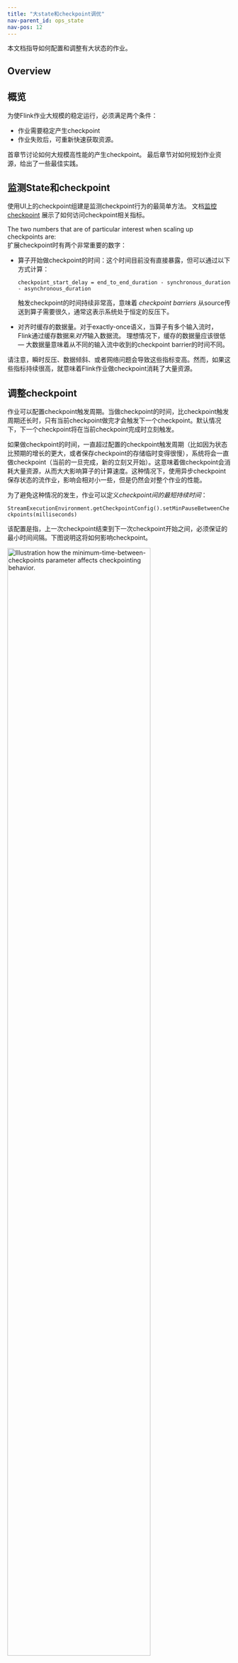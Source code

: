 ```yaml
---
title: "大state和checkpoint调优"
nav-parent_id: ops_state
nav-pos: 12
---
```

<!--
Licensed to the Apache Software Foundation (ASF) under one
or more contributor license agreements.  See the NOTICE file
distributed with this work for additional information
regarding copyright ownership.  The ASF licenses this file
to you under the Apache License, Version 2.0 (the
"License"); you may not use this file except in compliance
with the License.  You may obtain a copy of the License at

  http://www.apache.org/licenses/LICENSE-2.0

Unless required by applicable law or agreed to in writing,
software distributed under the License is distributed on an
"AS IS" BASIS, WITHOUT WARRANTIES OR CONDITIONS OF ANY
KIND, either express or implied.  See the License for the
specific language governing permissions and limitations
under the License.
-->

本文档指导如何配置和调整有大状态的作业。

## Overview
## 概览

为使Flink作业大规模的稳定运行，必须满足两个条件：
  - 作业需要稳定产生checkpoint
  - 作业失败后，可重新快速获取资源。

首章节讨论如何大规模高性能的产生checkpoint。
最后章节对如何规划作业资源，给出了一些最佳实践。


## 监测State和checkpoint

使用UI上的checkpoint组建是监测checkpoint行为的最简单方法。 文档[监控checkpoint](../../monitoring/checkpoint_monitoring.html) 展示了如何访问checkpoint相关指标。

The two numbers that are of particular interest when scaling up checkpoints are:  
扩展checkpoint时有两个非常重要的数字：

 - 算子开始做checkpoint的时间：这个时间目前没有直接暴露，但可以通过以下方式计算：
    
    `checkpoint_start_delay = end_to_end_duration - synchronous_duration - asynchronous_duration`

    触发checkpoint的时间持续非常高，意味着 *checkpoint barriers* 从source传送到算子需要很久，通常这表示系统处于恒定的反压下。   
    
 - 对齐时缓存的数据量。对于exactly-once语义，当算子有多个输入流时，Flink通过缓存数据来*对齐*输入数据流。
    理想情况下，缓存的数据量应该很低 — 大数据量意味着从不同的输入流中收到的checkpoint barrier的时间不同。

请注意，瞬时反压、数据倾斜、或者网络问题会导致这些指标变高。然而，如果这些指标持续很高，就意味着Flink作业做checkpoint消耗了大量资源。


## 调整checkpoint

作业可以配置checkpoint触发周期。当做checkpoint的时间，比checkpoint触发周期还长时，只有当前checkpoint做完才会触发下一个checkpoint。默认情况下，下一个checkpoint将在当前checkpoint完成时立刻触发。

如果做checkpoint的时间，一直超过配置的checkpoint触发周期（比如因为状态比预期的增长的更大，或者保存checkpoint的存储临时变得很慢），系统将会一直做checkpoint（当前的一旦完成，新的立刻又开始）。这意味着做checkpoint会消耗大量资源，从而大大影响算子的计算速度。这种情况下，使用异步checkpoint保存状态的流作业，影响会相对小一些，但是仍然会对整个作业的性能。

为了避免这种情况的发生，作业可以定义*checkpoint间的最短持续时间*：

`StreamExecutionEnvironment.getCheckpointConfig().setMinPauseBetweenCheckpoints(milliseconds)`

该配置是指，上一次checkpoint结束到下一次checkpoint开始之间，必须保证的最小时间间隔。下图说明这将如何影响checkpoint。

<img src="../../fig/checkpoint_tuning.svg" class="center" width="80%" alt="Illustration how the minimum-time-between-checkpoints parameter affects checkpointing behavior."/>

*注意：* 可以通过（`CheckpointConfig`) 配置，允许一个作业中，多个checkpoint同时执行。对于state很大的Flink作业，会导致checkpoint消耗过多的资源。当手动触发savepoint时，它可能与正在进行的checkpoint同时进行。


## 调整网络缓存

Before Flink 1.3, an increased number of network buffers also caused increased checkpointing times since
keeping more in-flight data meant that checkpoint barriers got delayed. Since Flink 1.3, the
number of network buffers used per outgoing/incoming channel is limited and thus network buffers
may be configured without affecting checkpoint times
(see [network buffer configuration](../config.html#configuring-the-network-buffers)).  
在Flink 1.3版本之前，增大网络缓存也会导致单次checkpoint时间变长，因为网络缓存中，缓存更多的未完成数据意味着checkpoint会被延时。从Flink 1.3版本开始，每个出/入通道的网路缓存的大小被限制，因而网络缓存的配置将不再影响checkpoint时间，([网络缓存配置](../config.html#configuring-the-network-buffers))。

## 尽可能异步执行状态的checkpoint

异步快照保存状态，checkpoint扩展性将比同步方式要好。尤其对具有多流join、聚合函数或窗口的更复杂的流作业，影响更为明显。
     
为了异步快照作业状态，需要做两件事情：

  1. 使用[Flink管理](../../dev/stream/state/state.html)状态：Flink管理状态，意味着Flink提供状态存储的数据结构。当前，*Keyed State*就是Flink提供的受管理的状态，其相关的接口为`ValueState`, `ListState`, `ReducingState`等。

  2. 使用支持异步快照的state backend。Flink 1.2版本中，只有RocksDB支持异步快照。 从Flink 1.3版本开始，基于内存heap的state backend也支持异步快照。

以上两点表明，大状态一般应保存为keyed state，而不是operator state。

## Tuning RocksDB
## 调整RocksDB

许多大规模FLink流作业使用*RocksDB状态后端*作为状态存储系统。RocketsDB的扩展性远优于内存，并可稳定存储大[Keyed State](../../dev/stream/state/state.html)。  

不幸的是，RocksDB性能受配置影响很大，而且很少有如何调优RocksDB的文档。比如，默认配置是针对SSD磁盘的，但对Sata盘来说却不是最优的。

**增量checkpoint**

Incremental checkpoints can dramatically reduce the checkpointing time in comparison to full checkpoints, at the cost of a (potentially) longer
recovery time. The core idea is that incremental checkpoints only record all changes to the previous completed checkpoint, instead of
producing a full, self-contained backup of the state backend. Like this, incremental checkpoints build upon previous checkpoints. Flink leverages
RocksDB's internal backup mechanism in a way that is self-consolidating over time. As a result, the incremental checkpoint history in Flink
does not grow indefinitely, and old checkpoints are eventually subsumed and pruned automatically. `  
相比全量checkpoint，增量checkpoint可以大幅减少执行checkpoint的时间，潜在的代价是更长的恢复时间。增量checkpoint的核心思想是仅记录基于上一次完成的checkpoint的所有变化值，而不是生成一份完全的、自完备的状态后端备份。这样，增量checkpoint建立在之前的checkpoint之上。FLink使用RocksDB的内部备份机制，随时间不断自合并增量的checkpoint，使得Flink中的历史增量checkpoint不会无限增长，并且旧checkpoint最终被自动合并和精简。

While we strongly encourage the use of incremental checkpoints for large state, please note that this is a new feature and currently not enabled 
by default. To enable this feature, users can instantiate a `RocksDBStateBackend` with the corresponding boolean flag in the constructor set to `true`, e.g.:  
强烈鼓励在大状态下使用增量checkpoint的同时，需要注意这是一个新特性，当前并不是默认使能的。为了使能此特性，用户可以实例化`RocksDB状态后端`时在构造器中设置`true`标志，如：

{% highlight java %}
    RocksDBStateBackend backend =
        new RocksDBStateBackend(filebackend, true);
{% endhighlight %}

**RocksDB Timers**  
**RocksDB定时器**

For RocksDB, a user can chose whether timers are stored on the heap (default) or inside RocksDB. Heap-based timers can have a better performance for smaller numbers of
timers, while storing timers inside RocksDB offers higher scalability as the number of timers in RocksDB can exceed the available main memory (spilling to disk).  
对于RocksDB，用户可以选择存储在堆中的定时器（默认），或存储在RocksDB中的定时器。对于少量的定时器，基于堆的定时器提供比较好的执行表现，而在RocksDB中的存储定时器将提供更高的扩展性，因为存储于RocksDB中的定时器数量可以超过可用的主内存（溢出到硬盘）。

When using RockDB as state backend, the type of timer storage can be selected through Flink's configuration via option key `state.backend.rocksdb.timer-service.factory`.
Possible choices are `heap` (to store timers on the heap, default) and `rocksdb` (to store timers in RocksDB).  
当使用RockDB状态后端时，可以通过Flink的配置参数`state.backend.rocksdb.timer-service.factory`选择定时器存储类型。可选值为`heap`（在heap中存储定时器，默认）和`rocksdb`（在RocksDB中存储定时器）。

<span class="label label-info">Note</span> *The combination RocksDB state backend / with incremental checkpoint / with heap-based timers currently does NOT support asynchronous snapshots for the timers state.
Other state like keyed state is still snapshotted asynchronously. Please note that this is not a regression from previous versions and will be resolved with `FLINK-10026`.*  

<span class="label label-info">注意</span>*RocksDB状态后端+增量checkpoint+基于堆的定时器的组合当前暂不支持对定时器状态使用异步快照，其他状态（如键状态）仍支持异步快照。请注意这不是以前版本的倒退，并且将在`FLINK-10026`中解决。*

**Passing Options to RocksDB**  
**向RocksDB传递选项**

{% highlight java %}
RocksDBStateBackend.setOptions(new MyOptions());

public class MyOptions implements OptionsFactory {

    @Override
    public DBOptions createDBOptions() {
        return new DBOptions()
            .setIncreaseParallelism(4)
            .setUseFsync(false)
            .setDisableDataSync(true);
    }

    @Override
    public ColumnFamilyOptions createColumnOptions() {

        return new ColumnFamilyOptions()
            .setTableFormatConfig(
                new BlockBasedTableConfig()
                    .setBlockCacheSize(256 * 1024 * 1024)  // 256 MB
                    .setBlockSize(128 * 1024));            // 128 KB
    }
}
{% endhighlight %}

**Predefined Options**  
**预定义选项**

Flink provides some predefined collections of option for RocksDB for different settings, which can be set for example via
`RocksDBStateBacked.setPredefinedOptions(PredefinedOptions.SPINNING_DISK_OPTIMIZED_HIGH_MEM)`.  
Flink为RocksDB的不同设置提供了一些预定义选项，比如通过`RocksDBStateBacked.setPredefinedOptions(PredefinedOptions.SPINNING_DISK_OPTIMIZED_HIGH_MEM)`设置。

We expect to accumulate more such profiles over time. Feel free to contribute such predefined option profiles when you
found a set of options that work well and seem representative for certain workloads.  
我们期望不断积累更多此类配置文件。当您发现一组选项工作良好，并且似乎对某些工作负载具有代表性时，可随时贡献这些预定义的选项配置文件。

<span class="label label-info">Note</span> RocksDB is a native library that allocates memory directly from the process,
and not from the JVM. Any memory you assign to RocksDB will have to be accounted for, typically by decreasing the JVM heap size
of the TaskManagers by the same amount. Not doing that may result in YARN/Mesos/etc terminating the JVM processes for
allocating more memory than configured.  
<span class="label label-info">注意</span>RocksDB是一种天然的从进程而不是JVM中分配内存的库。分配给RocksDB的任何内存都必须被考虑，通常通过将TaskManager的JVM堆大小减少相同的数量来实现。如果不这样做，将导致JVM进程因为分配了超过配置的内存数，被YARN/Mesos等中止的后果。

## Capacity Planning
## 容量规划

This section discusses how to decide how many resources should be used for a Flink job to run reliably.
The basic rules of thumb for capacity planning are:  
本节讨论如何确定Flink作业稳定运行需要使用多少资源。容量规划的基本原则是：

  - Normal operation should have enough capacity to not operate under constant *back pressure*.
    See [back pressure monitoring](../../monitoring/back_pressure.html) for details on how to check whether the application runs under back pressure.  
  - 通用算子需要足够容量以避免持续*反压*。详见[back pressure monitoring](../../monitoring/back_pressure.html)如何检查应用是否反压运行。

  - Provision some extra resources on top of the resources needed to run the program back-pressure-free during failure-free time.
    These resources are needed to "catch up" with the input data that accumulated during the time the application
    was recovering.
    How much that should be depends on how long recovery operations usually take (which depends on the size of the state
    that needs to be loaded into the new TaskManagers on a failover) and how fast the scenario requires failures to recover.  
  - 在程序非反压运行所需的基本资源需求的基础上，提供一些额外的资源用于容错。这些资源用于追上那些在应用程序恢复过程中累积的输入数据。至于具体多少取决于算子恢复需要花费多长时间（这取决于在发生错误时需要重新装载到新TaskManager的状态大小）及应用场景需要多快恢复。

    *Important*: The base line should to be established with checkpointing activated, because checkpointing ties up
    some amount of resources (such as network bandwidth).  
    *重要*：基准线的确立需要同时考虑活跃的checkpoint，因为执行checkpoint会绑定部分资源（比如网络带宽）。

  - Temporary back pressure is usually okay, and an essential part of execution flow control during load spikes,
    during catch-up phases, or when external systems (that are written to in a sink) exhibit temporary slowdown.  
  - 暂时性的反压通常是没关系的，并且在负荷尖峰、追数据阶段、或外部系统（写入sink）呈现暂时性缓慢时执行流控是必须的部分。

  - Certain operations (like large windows) result in a spiky load for their downstream operators: 
    In the case of windows, the downstream operators may have little to do while the window is being built,
    and have a load to do when the windows are emitted.
    The planning for the downstream parallelism needs to take into account how much the windows emit and how
    fast such a spike needs to be processed.
  - 某些算子（如大窗口）将导致下游算子产生负荷尖峰：窗口案例中，下游算子可能在窗口建立的时候无事可干，但是在窗口输出的时候要承担一定的工作量。下游并发的规划需要将窗口输出量的大小和需要处理这些负荷尖峰的速度考虑进来。

**Important:** In order to allow for adding resources later, make sure to set the *maximum parallelism* of the
data stream program to a reasonable number. The maximum parallelism defines how high you can set the programs
parallelism when re-scaling the program (via a savepoint).  
**重要：**为了允许后期增加资源，请确保为数据流程序设置合理的*最大并发数*。最大并发数定义了在重新扩展程序（通过savepoint）时你可以设置的最大并发数。

Flink's internal bookkeeping tracks parallel state in the granularity of max-parallelism-many *key groups*.
Flink's design strives to make it efficient to have a very high value for the maximum parallelism, even if
executing the program with a low parallelism.  
Flink内部跟踪许多*键组*在最大并行粒度上的并行状态。Flink的设计力求在配置了最大并发数时程序高效执行，即使以较低的并行度执行程序。

## Compression
## 压缩

Flink offers optional compression (default: off) for all checkpoints and savepoints. Currently, compression always uses 
the [snappy compression algorithm (version 1.1.4)](https://github.com/xerial/snappy-java) but we are planning to support
custom compression algorithms in the future. Compression works on the granularity of key-groups in keyed state, i.e.
each key-group can be decompressed individually, which is important for rescaling.   
Flink为所有的checkpoint和savepoint提供可选压缩方式（默认：关闭）。当前，压缩通常使用[snappy压缩算法(1.1.4版本)](https://github.com/xerial/snappy-java)，但是我们计划在将来支持自定义压缩算法。在键状态中可基于键组粒度进行压缩，比如，每个键组可以单独压缩，这在重扩展时非常重要。

Compression can be activated through the `ExecutionConfig`:  
可以通过`ExecutionConfig`激活压缩功能：

{% highlight java %}
		ExecutionConfig executionConfig = new ExecutionConfig();
		executionConfig.setUseSnapshotCompression(true);
{% endhighlight %}

<span class="label label-info">Note</span> The compression option has no impact on incremental snapshots, because they are using RocksDB's internal
format which is always using snappy compression out of the box.  
<span class="label label-info">注意</span> 在增量快照下压缩不生效，因为它们使用RocksDB内部的sanppy压缩格式。

## Task-Local Recovery
## 本地任务恢复

### Motivation
### 动因

In Flink's checkpointing, each task produces a snapshot of its state that is then written to a distributed store. Each task acknowledges
a successful write of the state to the job manager by sending a handle that describes the location of the state in the distributed store.
The job manager, in turn, collects the handles from all tasks and bundles them into a checkpoint object.  
Flink执行checkpoint时，每个任务产生一份自己的状态快照，然后写入到分布式存储中。每个任务通过发送描述分布式存储中状态的存放位置的句柄至JobManager来确认状态已成功写入。JobManager依次从所有任务中收集句柄并将它们捆绑到checkpoint对象中。

In case of recovery, the job manager opens the latest checkpoint object and sends the handles back to the corresponding tasks, which can
then restore their state from the distributed storage. Using a distributed storage to store state has two important advantages. First, the storage
is fault tolerant and second, all state in the distributed store is accessible to all nodes and can be easily redistributed (e.g. for rescaling).  
恢复时，JobManager打开最新的checkpoint对象，并将句柄回送给对应的任务，从而使得这些任务可以通过分布式存储系统恢复它们的状态。使用分布式存储系统存储状态有两个主要的优点。首先，存储具有容错性；其次，分布式存储系统中的所有状态可被所有节点访问，并且很容易被重分发（比如为了重扩展）。

However, using a remote distributed store has also one big disadvantage: all tasks must read their state from a remote location, over the network.
In many scenarios, recovery could reschedule failed tasks to the same task manager as in the previous run (of course there are exceptions like machine
failures), but we still have to read remote state. This can result in *long recovery time for large states*, even if there was only a small failure on
a single machine.  
然后，使用远端分布式存储同样存在很大的缺点：所有任务必须通过网络从远端读取他们的状态。在很多场景下，恢复机制会重新安排失败的任务到之前运行的TaskManager上（当然也有例外，比如机器故障），但是我们依然需要重新读取远端状态。这将导致*大状态下的长恢复时间*，即使仅仅是单台机器上的很小的失败。

### Approach
### 方法

Task-local state recovery targets exactly this problem of long recovery time and the main idea is the following: for every checkpoint, each task
does not only write task states to the distributed storage, but also keep *a secondary copy of the state snapshot in a storage that is local to
the task* (e.g. on local disk or in memory). Notice that the primary store for snapshots must still be the distributed store, because local storage
does not ensure durability under node failures and also does not provide access for other nodes to redistribute state, this functionality still
requires the primary copy.  
本地任务状态恢复目标是解决长恢复时间的问题，并且主要的思路是：对于每次checkpoint，每个任务不仅仅将任务状态写入分布式存储，同时保留*一份本地任务的状态快照的次拷贝*（本地磁盘或内存中）。注意快照的主要存储仍然必须是分布式存储，因为本地存储无法保证节点故障后的持久性，并且无法在状态重分发时被其他节点访问，此功能依然需要主拷贝。

However, for each task that can be rescheduled to the previous location for recovery, we can restore state from the secondary, local
copy and avoid the costs of reading the state remotely. Given that *many failures are not node failures and node failures typically only affect one
or very few nodes at a time*, it is very likely that in a recovery most tasks can return to their previous location and find their local state intact.
This is what makes local recovery effective in reducing recovery time.  
然而，对于重安排到之前恢复位置的任务，我们可以从本地次拷贝上恢复状态，从而避免读远端状态的消耗代价。鉴于*很多故障并不是节点故障，且节点故障通常也仅仅同时影响一个或少量节点*，看起来大多数任务可以回到它们之前的位置并且找到它们完整的本地状态。这就是本地恢复高效降低恢复时间的原因。

Please note that this can come at some additional costs per checkpoint for creating and storing the secondary local state copy, depending on the
chosen state backend and checkpointing strategy. For example, in most cases the implementation will simply duplicate the writes to the distributed
store to a local file.  
请注意这将在每次创建和存储本地次状态拷贝时额外带来的代价，取决于状态后端和checkpoint策略的选择。比如，大多数应用案例中，采用简单的将写入到分布式存储的状态复制到本地文件的方式。

<img src="../../fig/local_recovery.png" class="center" width="80%" alt="Illustration of checkpointing with task-local recovery."/>

### Relationship of primary (distributed store) and secondary (task-local) state snapshots
### 主（分布式存储）和次（本地任务）状态快照的关系

Task-local state is always considered a secondary copy, the ground truth of the checkpoint state is the primary copy in the distributed store. This
has implications for problems with local state during checkpointing and recovery:  
本地任务状态通常被认为是次拷贝，checkpoint状态的基本事实仍是分布式存储中的主拷贝。这对在执行checkpoint和恢复的过程中使用本地状态的涵义产生影响：

- For checkpointing, the *primary copy must be successful* and a failure to produce the *secondary, local copy will not fail* the checkpoint. A checkpoint
will fail if the primary copy could not be created, even if the secondary copy was successfully created.  
- 执行checkpoint时，*主拷贝必须成功*且生成*本地次拷贝失败不会导致*checkpoint失败。如果主拷贝不能创建则checkpoint失败，即使次拷贝创建成功。

- Only the primary copy is acknowledged and managed by the job manager, secondary copies are owned by task managers and their life cycles can be
independent from their primary copies. For example, it is possible to retain a history of the 3 latest checkpoints as primary copies and only keep
the task-local state of the latest checkpoint.  
- 只有主拷贝被JobManager确认和管理，次拷贝被TaskManager管理，且生命周期可以独立于它们的主拷贝。比如，可以保留3份最新的checkpoint作为主拷贝，而仅保留1份最新的checkpoint作为本地任务状态拷贝。

- For recovery, Flink will always *attempt to restore from task-local state first*, if a matching secondary copy is available. If any problem occurs during
the recovery from the secondary copy, Flink will *transparently retry to recover the task from the primary copy*. Recovery only fails, if primary
and the (optional) secondary copy failed. In this case, depending on the configuration Flink could still fall back to an older checkpoint.  
- 对于恢复，如果有可用的匹配次拷贝，Flink通常将*首先尝试从本地任务状态中恢复*。如果通过次拷贝恢复的过程中发生任何错误，Flink将*通过主拷贝透明的重试恢复任务*。当主和（可选）次拷贝均失败时，恢复才失败。这种情况下，依据配置，Flink仍然可以回滚到更早的checkpoint。

- It is possible that the task-local copy contains only parts of the full task state (e.g. exception while writing one local file). In this case,
Flink will first try to recover local parts locally, non-local state is restored from the primary copy. Primary state must always be complete and is
a *superset of the task-local state*.  
- 某些情况下（比如在写本地文件时发生异常），本地任务拷贝仅包含整个任务状态的部分。这种情况下，Flink将首先试图本地恢复本地部分，非本地状态从主拷贝中恢复。主状态必须完成，因为它是*本地任务状态的超集*。

- Task-local state can have a different format than the primary state, they are not required to be byte identical. For example, it could be even possible
that the task-local state is an in-memory consisting of heap objects, and not stored in any files.
- 本地任务状态可以使用与主状态不同的格式，它们不要求字节相同。比如，本地任务状态甚至可以仅仅存在于内存的堆对象中，而无需存储于任何文件中。

- If a task manager is lost, the local state from all its task is lost.  
- 如果TaskManager丢失，它所有任务的本地状态都将丢失。

### Configuring task-local recovery
### 配置本地任务恢复

Task-local recovery is *deactivated by default* and can be activated through Flink's configuration with the key `state.backend.local-recovery` as specified
in `CheckpointingOptions.LOCAL_RECOVERY`. The value for this setting can either be *true* to enable or *false* (default) to disable local recovery.  
本地任务恢复*默认禁用*，可以通过在`CheckpointingOptions.LOCAL_RECOVERY`中指定Flink配置键值`state.backend.local-recovery`使能。可选参数包括*true*用于使能、或*false*（默认）用于禁用本地恢复。

### Details on task-local recovery for different state backends
### 不同状态后端的本地任务恢复细节

***Limitation**: Currently, task-local recovery only covers keyed state backends. Keyed state is typically by far the largest part of the state. In the near future, we will
also cover operator state and timers.*  
***限制**：目前，本地任务恢复仅涵盖键状态后端。键状态目前通常是状态的最大部分。在不远的将来，我们将同时涵盖算子状态和定时器。*

The following state backends can support task-local recovery.  
如下状态后端可以支持本地任务恢复。

- FsStateBackend: task-local recovery is supported for keyed state. The implementation will duplicate the state to a local file. This can introduce additional write costs
and occupy local disk space. In the future, we might also offer an implementation that keeps task-local state in memory.  
- 文件系统状态后端：键状态支持本地任务恢复，通过复制状态到本地文件的实施方式。这将增加额外的写代价，且占用本地磁盘空间。未来，我们可能同时提供将本地任务状态保存在内存中的实施方式。

- RocksDBStateBackend: task-local recovery is supported for keyed state. For *full checkpoints*, state is duplicated to a local file. This can introduce additional write costs
and occupy local disk space. For *incremental snapshots*, the local state is based on RocksDB's native checkpointing mechanism. This mechanism is also used as the first step
to create the primary copy, which means that in this case no additional cost is introduced for creating the secondary copy. We simply keep the native checkpoint directory around
instead of deleting it after uploading to the distributed store. This local copy can share active files with the working directory of RocksDB (via hard links), so for active
files also no additional disk space is consumed for task-local recovery with incremental snapshots.  
- RocksDB状态后端：键状态支持本地任务恢复。对于*全量checkpoint*，复制状态到本地文件。这将增加额外的写代价，且占用本地磁盘空间。对于*增量checkpoint*，本地状态基于RocksDB原生的checkpoint机制。此机制同样用于第一步创建主拷贝，这意味着这种情况下创建次拷贝不会引入额外的代价。在上传到分布式存储后我们简单的保留原始的checkpoint目录而不是删除它即可。本地拷贝可以（通过硬链接）共享RocksDB工作目录下的活动文件，因此，对于活动文件，增量快照的本地任务恢复也不需要额外的磁盘空间。

### Allocation-preserving scheduling
### 分配保持调度

Task-local recovery assumes allocation-preserving task scheduling under failures, which works as follows. Each task remembers its previous
allocation and *requests the exact same slot* to restart in recovery. If this slot is not available, the task will request a *new, fresh slot* from the resource manager. This way,
if a task manager is no longer available, a task that cannot return to its previous location *will not drive other recovering tasks out of their previous slots*. Our reasoning is
that the previous slot can only disappear when a task manager is no longer available, and in this case *some* tasks have to request a new slot anyways. With our scheduling strategy
we give the maximum number of tasks a chance to recover from their local state and avoid the cascading effect of tasks stealing their previous slots from one another.  
本地任务恢复假设在故障时任务分配保持调度，工作机制如下。每个任务记住它之前的分配，并且从资源管理器中*请求完全一样的槽位*。这样，如果一个TaskManager不再可用，即使任务不能返回它之前的位置*也不会将其他正在恢复的任务从它们之前的槽位上挤走*。我们的原则是之前的槽位仅在TaskManager不再可用的时候消失，在这种情况下*部分*任务必须请求新的槽位。通过我们的调度策略，我们将让最大数量的任务有机会从它们的本地状态中恢复，并且通过禁止任务互相抢占各自之前的槽位来避免产生级联影响。

Allocation-preserving scheduling does not work with Flink's legacy mode.  
分配保持调度不支持Flink的传统模式。

{% top %}

